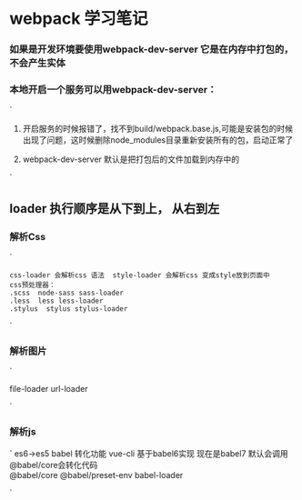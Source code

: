 # webpack 学习笔记
### 如果是开发环境要使用webpack-dev-server 它是在内存中打包的，不会产生实体

### 本地开启一个服务可以用webpack-dev-server：
`

  1. 开启服务的时候报错了，找不到build/webpack.base.js,可能是安装包的时候出现了问题，这时候删除node_modules目录重新安装所有的包，启动正常了

  2. webpack-dev-server 默认是把打包后的文件加载到内存中的

`
##  loader 执行顺序是从下到上， 从右到左
### 解析Css
`

    css-loader 会解析css 语法  style-loader 会解析css 变成style放到页面中
    css预处理器：
    .scss  node-sass sass-loader
    .less  less less-loader
    .stylus  stylus stylus-loader

`

### 解析图片
`
 
 file-loader
 url-loader 

`

### 解析js
`
  es6->es5 
  babel 转化功能 vue-cli  基于babel6实现
  现在是babel7
  默认会调用@babel/core会转化代码  
  @babel/core @babel/preset-env  babel-loader

`